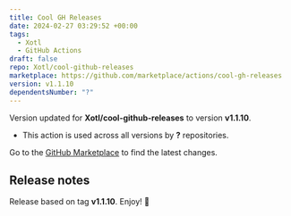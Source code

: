 ```yaml
---
title: Cool GH Releases
date: 2024-02-27 03:29:52 +00:00
tags:
  - Xotl
  - GitHub Actions
draft: false
repo: Xotl/cool-github-releases
marketplace: https://github.com/marketplace/actions/cool-gh-releases
version: v1.1.10
dependentsNumber: "?"
---
```



Version updated for **Xotl/cool-github-releases** to version **v1.1.10**.
- This action is used across all versions by **?** repositories.

Go to the [GitHub Marketplace](https://github.com/marketplace/actions/cool-gh-releases) to find the latest changes.

## Release notes

Release based on tag **v1.1.10**. Enjoy! 🎉
